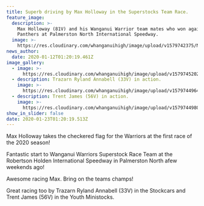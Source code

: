 ```yaml
---
title: Superb driving by Max Holloway in the Superstocks Team Race.
feature_image:
  description: >-
    Max Holloway (81V) and his Wanganui Warrior team mates who won against the
    Panthers at Palmerston North International Speedway.
  image: >-
    https://res.cloudinary.com/whanganuihigh/image/upload/v1579742375/News/Max_Holloway_Driving_for_WU_Warriors.win_v_PN_Panthers.12_Jan_2020.jpg
news_author:
  date: 2020-01-12T01:20:19.461Z
image_gallery:
  - image: >-
      https://res.cloudinary.com/whanganuihigh/image/upload/v1579745202/News/WU_Warriors_sign.png
  - description: Trazarn Ryland Annabell (33V) in action.
    image: >-
      https://res.cloudinary.com/whanganuihigh/image/upload/v1579744964/News/Trazarn_Ryland_Annabell.jpg
  - description: Trent James (56V) in action.
    image: >-
      https://res.cloudinary.com/whanganuihigh/image/upload/v1579744980/News/Trent_James_56v.png
show_in_slider: false
date: 2020-01-23T01:20:19.513Z
---
```

Max Holloway takes the checkered flag for the Warriors at the first race of the 2020 season!

Fantastic start to Wanganui Warriors Superstock Race Team at the Robertson Holden International Speedway in Palmerston North afew weekends ago!

Awesome racing Max. Bring on the teams champs!

Great racing too by Trazarn Ryland Annabell (33V) in the Stockcars and Trent James (56V) in the Youth Ministocks.
